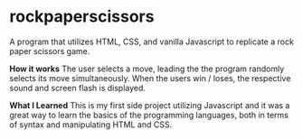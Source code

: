 # rockpaperscissors
A program that utilizes HTML, CSS, and vanilla Javascript to replicate a rock paper scissors game. 

**How it works**
The user selects a move, leading the the program randomly selects its move simultaneously. When the users win / loses, the respective sound and screen flash is displayed. 

**What I Learned**
This is my first side project utilizing Javascript and it was a great way to learn the basics of the programming languages, both in terms of syntax and manipulating HTML and CSS. 

